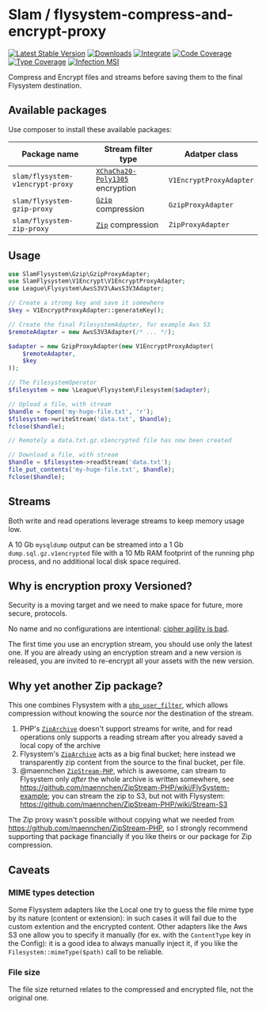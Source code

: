 # Slam / flysystem-compress-and-encrypt-proxy

[![Latest Stable Version](https://img.shields.io/packagist/v/slam/flysystem-core-proxy.svg)](https://packagist.org/packages/slam/flysystem-core-proxy)
[![Downloads](https://img.shields.io/packagist/dt/slam/flysystem-core-proxy.svg)](https://packagist.org/packages/slam/flysystem-core-proxy)
[![Integrate](https://github.com/Slamdunk/flysystem-compress-and-encrypt-proxy/workflows/Integrate/badge.svg?branch=master)](https://github.com/Slamdunk/flysystem-compress-and-encrypt-proxy/actions)
[![Code Coverage](https://codecov.io/gh/Slamdunk/flysystem-compress-and-encrypt-proxy/coverage.svg?branch=master)](https://codecov.io/gh/Slamdunk/flysystem-compress-and-encrypt-proxy?branch=master)
[![Type Coverage](https://shepherd.dev/github/Slamdunk/flysystem-compress-and-encrypt-proxy/coverage.svg)](https://shepherd.dev/github/Slamdunk/flysystem-compress-and-encrypt-proxy)
[![Infection MSI](https://badge.stryker-mutator.io/github.com/Slamdunk/flysystem-compress-and-encrypt-proxy/master)](https://dashboard.stryker-mutator.io/reports/github.com/Slamdunk/flysystem-compress-and-encrypt-proxy/master)

Compress and Encrypt files and streams before saving them to the final Flysystem destination.

## Available packages

Use composer to install these available packages:

| Package name | Stream filter type | Adatper class |
|---|---|---|
|`slam/flysystem-v1encrypt-proxy`|[`XChaCha20-Poly1305`](https://www.php.net/manual/en/function.sodium-crypto-secretstream-xchacha20poly1305-init-push.php) encryption|`V1EncryptProxyAdapter`|
|`slam/flysystem-gzip-proxy`|[`Gzip`](https://datatracker.ietf.org/doc/html/rfc1952) compression|`GzipProxyAdapter`|
|`slam/flysystem-zip-proxy`|[`Zip`](https://pkware.cachefly.net/webdocs/casestudies/APPNOTE.TXT) compression|`ZipProxyAdapter`|

## Usage

```php
use SlamFlysystem\Gzip\GzipProxyAdapter;
use SlamFlysystem\V1Encrypt\V1EncryptProxyAdapter;
use League\Flysystem\AwsS3V3\AwsS3V3Adapter;

// Create a strong key and save it somewhere
$key = V1EncryptProxyAdapter::generateKey();

// Create the final FilesystemAdapter, for example Aws S3
$remoteAdapter = new AwsS3V3Adapter(/* ... */);

$adapter = new GzipProxyAdapter(new V1EncryptProxyAdapter(
    $remoteAdapter,
    $key
));

// The FilesystemOperator
$filesystem = new \League\Flysystem\Filesystem($adapter);

// Upload a file, with stream
$handle = fopen('my-huge-file.txt', 'r');
$filesystem->writeStream('data.txt', $handle);
fclose($handle);

// Remotely a data.txt.gz.v1encrypted file has now been created

// Download a file, with stream
$handle = $filesystem->readStream('data.txt');
file_put_contents('my-huge-file.txt', $handle);
fclose($handle);
```

## Streams

Both write and read operations leverage streams to keep memory usage low.

A 10 Gb `mysqldump` output can be streamed into a 1 Gb `dump.sql.gz.v1encrypted` file
with a 10 Mb RAM footprint of the running php process, and no additional local disk
space required.

## Why is encryption proxy Versioned?

Security is a moving target and we need to make space for future, more secure,
protocols.

No name and no configurations are intentional: [cipher agility is bad](https://paragonie.com/blog/2019/10/against-agility-in-cryptography-protocols).

The first time you use an encryption stream, you should use only the latest one.
If you are already using an encryption stream and a new version is released,
you are invited to re-encrypt all your assets with the new version.

## Why yet another Zip package?

This one combines Flysystem with a [`php_user_filter`](https://www.php.net/manual/en/class.php-user-filter.php), which allows
compression without knowing the source nor the destination of the stream.

1. PHP's [`ZipArchive`](https://www.php.net/manual/en/class.ziparchive.php) doesn't support streams for write, and for read
operations only supports a reading stream after you already saved a local copy of the archive
2. Flysystem's [`ZipArchive`](https://github.com/thephpleague/flysystem/tree/2.3.1/src/ZipArchive) acts as a big final bucket;
here instead we transparently zip content from the source to the final bucket, per file.
3. @maennchen [`ZipStream-PHP`](https://github.com/maennchen/ZipStream-PHP), which is awesome, can stream to Flysystem only
_after_ the whole archive is written somewhere, see https://github.com/maennchen/ZipStream-PHP/wiki/FlySystem-example; you
can stream the zip to S3, but not with Flysystem: https://github.com/maennchen/ZipStream-PHP/wiki/Stream-S3

The Zip proxy wasn't possible without copying what we needed from https://github.com/maennchen/ZipStream-PHP, so I strongly recommend
supporting that package financially if you like theirs or our package for Zip compression.

## Caveats

### MIME types detection

Some Flysystem adapters like the Local one try to guess the file mime type by
its nature (content or extension): in such cases it will fail due to the custom
extention and the encrypted content.
Other adapters like the Aws S3 one allow you to specify it manually (for ex.
with the `ContentType` key in the Config): it is a good idea to always manually
inject it, if you like the `Filesystem::mimeType($path)` call to be reliable.

### File size

The file size returned relates to the compressed and encrypted file, not the
original one.
